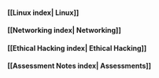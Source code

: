 #### [[Linux index| Linux]]
#### [[Networking index| Networking]]
#### [[Ethical Hacking index| Ethical Hacking]]
#### [[Assessment Notes index| Assessments]]